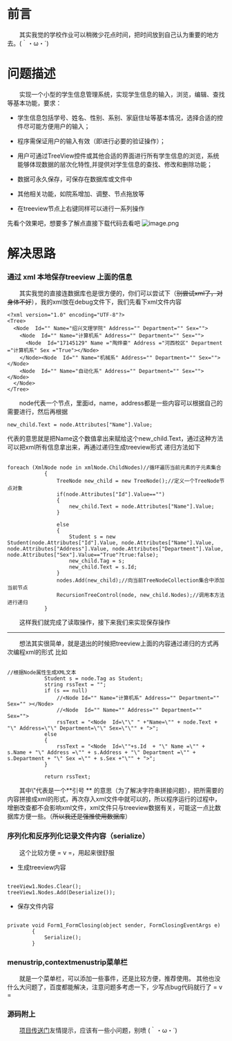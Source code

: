 # 前言
&emsp;&emsp;其实我觉的学校作业可以稍微少花点时间，把时间放到自己认为重要的地方去。(｀・ω・´)

# 问题描述

&emsp;&emsp;实现一个小型的学生信息管理系统，实现学生信息的输入，浏览，编辑、查找等基本功能，要求：

 - 学生信息包括学号、姓名、性别、系别、家庭住址等基本情况，选择合适的控件尽可能方便用户的输入；

 - 程序需保证用户的输入有效（即进行必要的验证操作）；

 - 用户可通过TreeView控件或其他合适的界面进行所有学生信息的浏览，系统能够体现数据的层次化特性,并提供对学生信息的查找、修改和删除功能；

 - 数据可永久保存，可保存在数据库或文件中

 - 其他相关功能，如院系增加、调整、节点拖放等
 
 - 在treeview节点上右键同样可以进行一系列操作
 
先看个效果吧，想要多了解点直接下载代码去看吧
![image.png](https://i.loli.net/2020/03/30/DxoLbtqOg2Ej5Im.png)

# 解决思路
### 通过 xml 本地保存treeview 上面的信息

&emsp;&emsp;其实我觉的直接连数据库也是很方便的，你们可以尝试下（~~别尝试xml了，对身体不好~~），我的xml放在debug文件下，我们先看下xml文件内容
```
<?xml version="1.0" encoding="UTF-8"?>
<Tree>
  <Node  Id="" Name="绍兴文理学院" Address="" Department="" Sex="">
    <Node  Id="" Name="计算机系" Address="" Department="" Sex="">
      <Node  Id="17145129" Name ="陶烨豪" Address ="河西校区" Department ="计算机系" Sex ="True"></Node>
    </Node><Node  Id="" Name="机械系" Address="" Department="" Sex=""></Node>
    <Node  Id="" Name="自动化系" Address="" Department="" Sex=""></Node>
  </Node>
</Tree>
```
&emsp;&emsp;node代表一个节点，里面id，name，address都是一些内容可以根据自己的需要进行，然后再根据

    new_child.Text = node.Attributes["Name"].Value;
代表的意思就是把Name这个数值拿出来赋给这个new_child.Text，通过这种方法可以把xml所有信息拿出来，再通过递归生成treeview形式
递归方法如下
```

foreach (XmlNode node in xmlNode.ChildNodes)//循环遍历当前元素的子元素集合
            {
                TreeNode new_child = new TreeNode();//定义一个TreeNode节点对象
                if(node.Attributes["Id"].Value=="")
                {
                    new_child.Text = node.Attributes["Name"].Value;
                }

                else 
                {
                    Student s = new Student(node.Attributes["Id"].Value, node.Attributes["Name"].Value, node.Attributes["Address"].Value, node.Attributes["Department"].Value,  node.Attributes["Sex"].Value=="True"?true:false);
                    new_child.Tag = s;
                    new_child.Text = s.Id;
                }
                nodes.Add(new_child);//向当前TreeNodeCollection集合中添加当前节点
                RecursionTreeControl(node, new_child.Nodes);//调用本方法进行递归
            }
```

&emsp;&emsp;这样我们就完成了读取操作，接下来我们来实现保存操作

---

&emsp;&emsp;想法其实很简单，就是退出的时候把treeview上面的内容通过递归的方式再次编程xml的形式
比如
```

//根据Node属性生成XML文本
            Student s = node.Tag as Student;
            string rssText = "";
            if (s == null)
                //<Node Id="" Name="计算机系" Address="" Department="" Sex="" ></Node>
                //<Node  Id="" Name="" Address="" Department="" Sex="">
                rssText = "<Node  Id=\"\" " +"Name=\"" + node.Text + "\" Address=\"\" Department=\"\" Sex=\"\"" + ">";
            else
            {
                rssText = "<Node  Id=\""+s.Id  + "\" Name =\"" + s.Name + "\" Address =\"" + s.Address + "\" Department =\"" + s.Department + "\" Sex =\"" + s.Sex +"\"" + ">";
            }
           
            return rssText;
```
&emsp;&emsp;其中\\"代表是一个**引号 ** 的意思（为了解决字符串拼接问题），把所需要的内容拼接成xml的形式，再次存入xml文件中就可以的，所以程序运行的过程中，增删改查都不会影响xml文件，xml文件只与treeview数据有关，可能这一点比数据库方便一些。（~~所以我还是强推使用数据库~~）

### 序列化和反序列化记录文件内容（serialize）
&emsp;&emsp;这个比较方便 = v =，用起来很舒服
- 生成treeview内容
```

treeView1.Nodes.Clear();
treeView1.Nodes.Add(Deserialize());
```
- 保存文件内容
```

private void Form1_FormClosing(object sender, FormClosingEventArgs e)
        {
            Serialize();
        }
```
### menustrip,contextmenustrip菜单栏
&emsp;&emsp;就是一个菜单栏，可以添加一些事件，还是比较方便，推荐使用。
其他也没什么大问题了，百度都能解决，注意问题多考虑一下，少写点bug代码就行了 = v =

### 源码附上 
&emsp;&emsp;[项目传送门](https://github.com/taoyeh/Winform-Controls)友情提示，应该有一些小问题，别喷 (｀・ω・´)